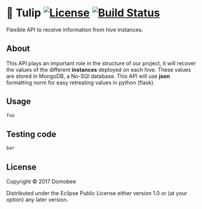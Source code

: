 # :tulip: Tulip [![License](https://img.shields.io/badge/License-EPL%201.0-red.svg)](https://opensource.org/licenses/EPL-1.0) [![Build Status](https://travis-ci.org/domobee/tulip.svg?branch=master)](https://travis-ci.org/domobee/tulip)
Flexible API to receive information from hive instances.

## About
This API plays an important role in the structure of our project,
it will recover the values of the different **instances** deployed on 
each hive. These values are stored in MongoDB, a No-SQl database. 
This API will use **json** formatting norm for easy retreating values in python (flask).
## Usage
```bash
foo
```
## Testing code
```bash
bar
```
## License

Copyright © 2017 Domobee

Distributed under the Eclipse Public License either version 1.0 or (at
your option) any later version.

